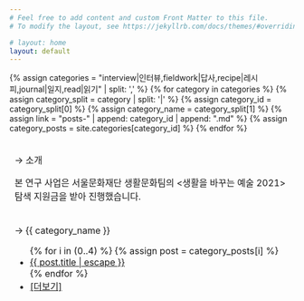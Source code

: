 ```yaml
---
# Feel free to add content and custom Front Matter to this file.
# To modify the layout, see https://jekyllrb.com/docs/themes/#overriding-theme-defaults

# layout: home
layout: default
---
```


<table>
  <tr>
    <td style="border: 1px solid transparent;">
      <p>→ 소개</p>
      <p>본 연구 사업은 서울문화재단 생활문화팀의 <생활을 바꾸는 예술 2021> 탐색 지원금을 받아 진행했습니다.</p>
    </td>
  </tr>
  {% assign categories = "interview|인터뷰,fieldwork|답사,recipe|레시피,journal|일지,read|읽기" | split: ',' %}
  {% for category in categories %}
    {% assign category_split = category | split: '|' %}
    {% assign category_id = category_split[0] %}
    {% assign category_name = category_split[1] %}
    {% assign link = "posts-" | append: category_id | append: ".md" %}
    {% assign category_posts = site.categories[category_id] %}
    <tr>
      <td style="border: 1px solid transparent;">
        <p>→ {{ category_name }}</p>
        <ul>
          {% for i in (0..4) %}
          {% assign post = category_posts[i] %}
          <li class="post-list-item-index">
            <a href="{{ post.url | relative_url }}">
              {{ post.title | escape }}
            </a>
          </li>
          {% endfor %}
          <li class="post-list-item-index">
            <a href="{% link posts-interview.md %}">[더보기]</a>
          </li>
        </ul>
      </td>
    </tr>
  {% endfor %}
</table>